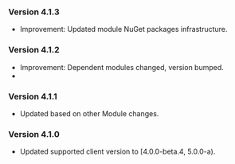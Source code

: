 ### Version 4.1.3

- Improvement: Updated module NuGet packages infrastructure.

### Version 4.1.2

- Improvement: Dependent modules changed, version bumped.
- 
### Version 4.1.1

- Updated based on other Module changes.

### Version 4.1.0

- Updated supported client version to [4.0.0-beta.4, 5.0.0-a).

